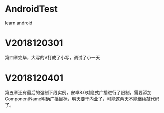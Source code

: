 # AndroidTest
learn android

# V2018120301
第四章完毕，大写的V打成了小写，调试了小一天

# V2018120401
第五章还有最后的强制下线实例，安卓8.0对隐式广播进行了限制，需要添加ComponentName明确广播目标，明天要干内业了，可能这两天不能继续敲代码了。